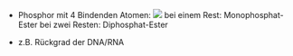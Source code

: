 - Phosphor mit 4 Bindenden Atomen:
![](Pasted%20image%2020231026173834.png)
bei einem Rest: Monophosphat-Ester
bei zwei Resten: Diphosphat-Ester

- z.B. Rückgrad der DNA/RNA 